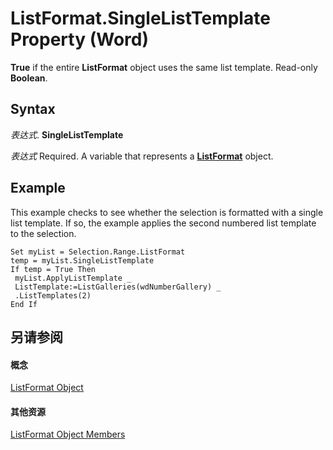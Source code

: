 
# ListFormat.SingleListTemplate Property (Word)

 **True** if the entire **ListFormat** object uses the same list template. Read-only **Boolean**.


## Syntax

 _表达式_. **SingleListTemplate**

 _表达式_ Required. A variable that represents a **[ListFormat](74773fd6-b713-34d4-b7be-f543c983008d.md)** object.


## Example

This example checks to see whether the selection is formatted with a single list template. If so, the example applies the second numbered list template to the selection.


```
Set myList = Selection.Range.ListFormat 
temp = myList.SingleListTemplate 
If temp = True Then 
 myList.ApplyListTemplate _ 
 ListTemplate:=ListGalleries(wdNumberGallery) _ 
 .ListTemplates(2) 
End If
```


## 另请参阅


#### 概念


[ListFormat Object](74773fd6-b713-34d4-b7be-f543c983008d.md)
#### 其他资源


[ListFormat Object Members](http://msdn.microsoft.com/library/daf87b14-29a3-c5d9-ab43-8465237c02da%28Office.15%29.aspx)